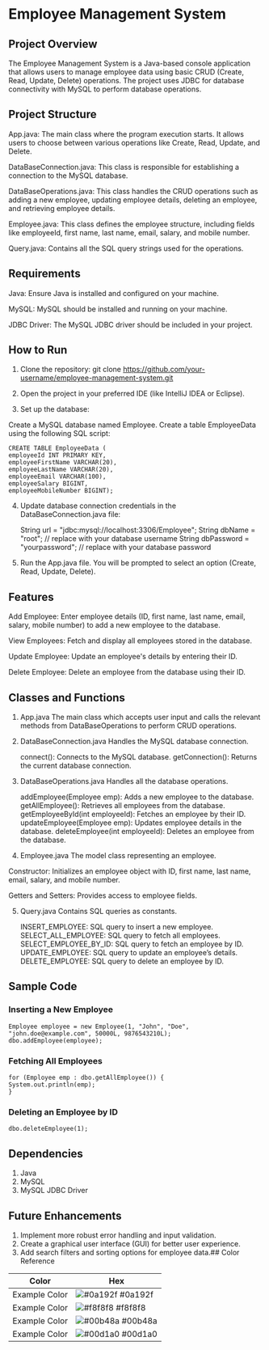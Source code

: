 
# Employee Management System

## Project Overview
The Employee Management System is a Java-based console application that allows users to manage employee data using basic CRUD (Create, Read, Update, Delete) operations. The project uses JDBC for database connectivity with MySQL to perform database operations.

## Project Structure
App.java: The main class where the program execution starts. It allows users to choose between various operations like Create, Read, Update, and Delete.

DataBaseConnection.java: This class is responsible for establishing a connection to the MySQL database.

DataBaseOperations.java: This class handles the CRUD operations such as adding a new employee, updating employee details, deleting an employee, and retrieving employee details.

Employee.java: This class defines the employee structure, including fields like employeeId, first name, last name, email, salary, and mobile number.

Query.java: Contains all the SQL query strings used for the operations.

## Requirements
Java: Ensure Java is installed and configured on your machine.

MySQL: MySQL should be installed and running on your machine.

JDBC Driver: The MySQL JDBC driver should be included in your project.

## How to Run
1. Clone the repository:
    git clone https://github.com/your-username/employee-management-system.git

2. Open the project in your preferred IDE (like IntelliJ IDEA or Eclipse).

3. Set up the database:

Create a MySQL database named Employee.
Create a table EmployeeData using the following SQL script:


    CREATE TABLE EmployeeData (
    employeeId INT PRIMARY KEY,
    employeeFirstName VARCHAR(20),
    employeeLastName VARCHAR(20),
    employeeEmail VARCHAR(100),
    employeeSalary BIGINT,
    employeeMobileNumber BIGINT);

4. Update database connection credentials in the DataBaseConnection.java file:


    
    String url = "jdbc:mysql://localhost:3306/Employee";
    String dbName = "root"; // replace with your database username
    String dbPassword = "yourpassword"; // replace with your database password





5. Run the App.java file. You will be prompted to select an option (Create, Read, Update, Delete).

## Features
Add Employee: Enter employee details (ID, first name, last name, email, salary, mobile number) to add a new employee to the database.

View Employees: Fetch and display all employees stored in the database.

Update Employee: Update an employee's details by entering their ID.

Delete Employee: Delete an employee from the database using their ID.

## Classes and Functions
1. App.java
The main class which accepts user input and calls the relevant methods from DataBaseOperations to perform CRUD operations.

2. DataBaseConnection.java
Handles the MySQL database connection.

    connect(): Connects to the MySQL database.
    getConnection(): Returns the current database connection.

3. DataBaseOperations.java
Handles all the database operations.

    addEmployee(Employee emp): Adds a new employee to the database.
    getAllEmployee(): Retrieves all employees from the database.
    getEmployeeById(int employeeId): Fetches an employee by their ID.
    updateEmployee(Employee emp): Updates employee details in the database.
    deleteEmployee(int employeeId): Deletes an employee from the database.
4. Employee.java
The model class representing an employee.

Constructor: Initializes an employee object with ID, first name, last name, email, salary, and mobile number.

Getters and Setters: Provides access to employee fields.

5. Query.java
Contains SQL queries as constants.

    INSERT_EMPLOYEE: SQL query to insert a new employee.
    SELECT_ALL_EMPLOYEE: SQL query to fetch all employees.
    SELECT_EMPLOYEE_BY_ID: SQL query to fetch an employee by ID.
    UPDATE_EMPLOYEE: SQL query to update an employee’s details.
    DELETE_EMPLOYEE: SQL query to delete an employee by ID.

## Sample Code
### Inserting a New Employee
    Employee employee = new Employee(1, "John", "Doe", "john.doe@example.com", 50000L, 9876543210L);
    dbo.addEmployee(employee);
### Fetching All Employees
    for (Employee emp : dbo.getAllEmployee()) {
    System.out.println(emp);
    }
### Deleting an Employee by ID
    dbo.deleteEmployee(1);


## Dependencies
1. Java
2. MySQL
3. MySQL JDBC Driver

## Future Enhancements
1. Implement more robust error handling and input validation.
2. Create a graphical user interface (GUI) for better user experience.
3. Add search filters and sorting options for employee data.## Color Reference

| Color             | Hex                                                                |
| ----------------- | ------------------------------------------------------------------ |
| Example Color | ![#0a192f](https://via.placeholder.com/10/0a192f?text=+) #0a192f |
| Example Color | ![#f8f8f8](https://via.placeholder.com/10/f8f8f8?text=+) #f8f8f8 |
| Example Color | ![#00b48a](https://via.placeholder.com/10/00b48a?text=+) #00b48a |
| Example Color | ![#00d1a0](https://via.placeholder.com/10/00b48a?text=+) #00d1a0 |

